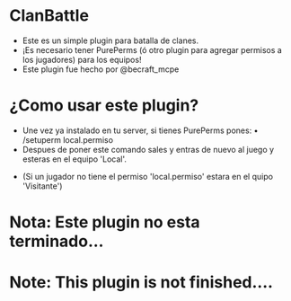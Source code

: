 # ClanBattle

- Este es un simple plugin para batalla de clanes.
- ¡Es necesario tener PurePerms (ó otro plugin para agregar permisos a los jugadores) para los equipos!
- Este plugin fue hecho por @becraft_mcpe

# ¿Como usar este plugin?

- Une vez ya instalado en tu server, si tienes PurePerms pones:
• /setuperm <jugador> local.permiso
- Despues de poner este comando sales y entras de nuevo al juego y esteras en el equipo 'Local'.
* (Si un jugador no tiene el permiso 'local.permiso' estara en el quipo 'Visitante')

# Nota: Este plugin no esta terminado...
# Note: This plugin is not finished.... 